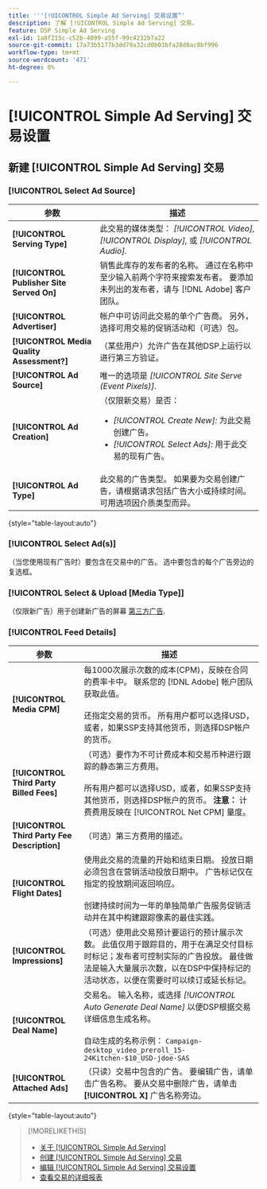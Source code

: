 ```yaml
---
title: '''[!UICONTROL Simple Ad Serving] 交易设置”'
description: 了解 [!UICONTROL Simple Ad Serving] 交易。
feature: DSP Simple Ad Serving
exl-id: 1a8f215c-c52b-4099-a55f-99c4232b7a22
source-git-commit: 17a73b5177b3dd79a32cd0b03bfa28d8ac8bf996
workflow-type: tm+mt
source-wordcount: '471'
ht-degree: 0%

---
```


# [!UICONTROL Simple Ad Serving] 交易设置

## 新建 [!UICONTROL Simple Ad Serving] 交易

### [!UICONTROL Select Ad Source]

| 参数 | 描述 |
|-----------|-------------|
| **[!UICONTROL Serving Type]** | 此交易的媒体类型： *[!UICONTROL Video],* *[!UICONTROL Display],* 或 *[!UICONTROL Audio].* |
| **[!UICONTROL Publisher Site Served On]** | 销售此库存的发布者的名称。 通过在名称中至少输入前两个字符来搜索发布者。 要添加未列出的发布者，请与 [!DNL Adobe] 客户团队。 |
| **[!UICONTROL Advertiser]** | 帐户中可访问此交易的单个广告商。 另外，选择可用交易的促销活动和（可选）包。 |
| **[!UICONTROL Media Quality Assessment?]** | （某些用户）允许广告在其他DSP上运行以进行第三方验证。 <!-- Who can select this? It's disabled for me. Need to see if there are additional fields when this is enabled. --> |
| **[!UICONTROL Ad Source]** | 唯一的选项是 *[!UICONTROL Site Serve (Event Pixels)]*. |
| **[!UICONTROL Ad Creation]** | （仅限新交易）是否：<ul><li>*[!UICONTROL Create New]:* 为此交易创建广告。</li><li>*[!UICONTROL Select Ads]:* 用于此交易的现有广告。</li></ul> |
| **[!UICONTROL Ad Type]** | 此交易的广告类型。 如果要为交易创建广告，请根据请求包括广告大小或持续时间。 可用选项因介质类型而异。 |

{style=&quot;table-layout:auto&quot;}

### [!UICONTROL Select Ad(s)]

（当您使用现有广告时）要包含在交易中的广告。 选中要包含的每个广告旁边的复选框。

### [!UICONTROL Select & Upload [Media Type]]

（仅限新广告）用于创建新广告的屏幕 [第三方广告](/help/dsp/campaign-management/ads/ad-create-multiple.md).

### [!UICONTROL Feed Details]

| 参数 | 描述 |
|-----------|-------------|
| **[!UICONTROL Media CPM]** | 每1000次展示次数的成本(CPM)，反映在合同的费率卡中。 联系您的 [!DNL Adobe] 帐户团队获取此值。 <br><br>还指定交易的货币。 所有用户都可以选择USD，或者，如果SSP支持其他货币，则选择DSP帐户的货币。 |
| **[!UICONTROL Third Party Billed Fees]** | （可选）要作为不可计费成本和交易币种进行跟踪的静态第三方费用。<br><br>所有用户都可以选择USD，或者，如果SSP支持其他货币，则选择DSP帐户的货币。 **注意：** 计费费用反映在 [!UICONTROL Net CPM] 量度。 |
| **[!UICONTROL Third Party Fee Description]** | （可选）第三方费用的描述。 |
| **[!UICONTROL Flight Dates]** | 使用此交易的流量的开始和结束日期。 投放日期必须包含在营销活动投放日期中。 广告标记仅在指定的投放期间返回响应。<br><br> 创建持续时间为一年的单独简单广告服务促销活动并在其中构建跟踪像素的最佳实践。 |
| **[!UICONTROL Impressions]** | （可选）使用此交易预计要运行的预计展示次数。 此值仅用于跟踪目的，用于在满足交付目标时标记；发布者可控制实际的广告投放。 最佳做法是输入大量展示次数，以在DSP中保持标记的活动状态，以便在需要时可以续订或延长标记。 |
| **[!UICONTROL Deal Name]** | 交易名。 输入名称，或选择 *[!UICONTROL Auto Generate Deal Name]* 以便DSP根据交易详细信息生成名称。<br><br>自动生成的名称示例： `Campaign-desktop_video_preroll_15-24Kitchen-$10_USD-jdoe-SAS` |
| **[!UICONTROL Attached Ads]** | （只读）交易中包含的广告。 要编辑广告，请单击广告名称。 要从交易中删除广告，请单击 **[!UICONTROL X]** 广告名称旁边。 |

{style=&quot;table-layout:auto&quot;}

<!-- 
## Existing Simple Ad Serving Deals

Changes aren't applied retroactively.
-->

<!-- completely different settings layout, so need a separate section for them -->

<!-- From Abhinav: Editable fields are Name, Start & End date, Impressions & CPM. Changes are not applied retroactively.

But I see:

| Parameter | Description |
|-----------|-------------|

| **[!UICONTROL Are you using Deal ID?] | (Read-only) Whether the deal was set up as a [!UICONTROL Deal ID] (*[!DNL Yes]*)  or a [!UICONTROL Simple Ad Serving] deal (*[!DNL No]*). |
| **[!UICONTROL Inventory Type] | (Read-only) The inventory type for the deal. |
| **[!UICONTROL Feed Name] | The name of the [!UICONTROL Simple Ad Serving] deal. |
| **[!UICONTROL Publisher Ad Server] | (Read-only)  |
| **[!UICONTROL Publisher maximum ad length] | The maximum length of the ad, per the publisher. |
| **[!UICONTROL Publisher minimum ad length] | The minimum length of the ad, per the publisher. |
| **[!UICONTROL Fill Type] | (Read-only)  |
| **[!UICONTROL Contracted CPM] | This field is required if billing through TubeMogul, but enter your CPM in this field to track your actual spend. |
| **[!UICONTROL 3rd party technology CPM] | (Optional)  |
| **[!UICONTROL Planned Flight Dates] | The beginning and end dates for the deal flight. These dates don't control ad delivery but are used to track delivery pacing. **THIS IS CONTRARY TO WHAT THE NEW DEAL SETTINGS ABOVE, FROM ABHINAV, SAY**> |
| **[!UICONTROL Target Impressions] | (Optional) The estimated number of impressions you expect to run using this deal. This value is used for tracking purposes only and to flag when delivery goals are met; the publisher controls actual ad delivery. The best practice is to enter a high number of impressions to keep the tag active within DSP so it can be renewed or extended if needed. |
 -->

>[!MORELIKETHIS]
>
>* [关于 [!UICONTROL Simple Ad Serving]](simple-deal-about.md)
>* [创建 [!UICONTROL Simple Ad Serving] 交易](simple-deal-create.md)
>* [编辑 [!UICONTROL Simple Ad Serving] 交易设置](simple-deal-edit.md)
>* [查看交易的详细报表](/help/dsp/inventory/deal-view-report.md)


<!-- add back when reimplemented:
>* [View Event-Tracking Pixels for a [!UICONTROL Simple Ad Serving] Deal](simple-deal-show-pixels.md)
-->
